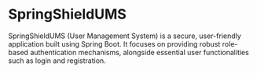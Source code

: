# SpringShieldUMS
SpringShieldUMS (User Management System) is a secure, user-friendly application built using Spring Boot. It focuses on providing robust role-based authentication mechanisms, alongside essential user functionalities such as login and registration.
